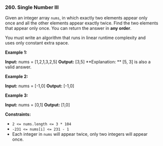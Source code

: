 ### 260\. Single Number III

Given an integer array `nums`, in which exactly two elements appear only once and all the other elements appear exactly twice. Find the two elements that appear only once. You can return the answer in **any order**.

You must write an algorithm that runs in linear runtime complexity and uses only constant extra space.

**Example 1:**

**Input:** nums = \[1,2,1,3,2,5\]
**Output:** \[3,5\]
**Explanation: ** \[5, 3\] is also a valid answer.

**Example 2:**

**Input:** nums = \[-1,0\]
**Output:** \[-1,0\]

**Example 3:**

**Input:** nums = \[0,1\]
**Output:** \[1,0\]

**Constraints:**

*   `2 <= nums.length <= 3 * 104`
*   `-231 <= nums[i] <= 231 - 1`
*   Each integer in `nums` will appear twice, only two integers will appear once.
